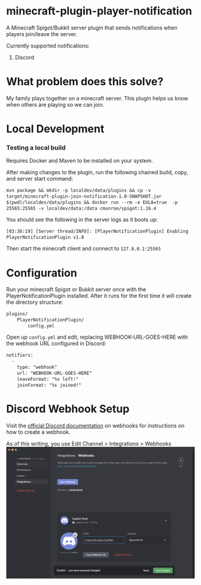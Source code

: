 # minecraft-plugin-player-notification
A Minecraft Spigot/Bukkit server plugin that sends notifications when players join/leave the server.

Currently supported notifications:
1. Discord

# What problem does this solve?
My family plays together on a minecraft server. This plugin helps us know when others are playing so we can join.

# Local Development

### Testing a local build
Requires Docker and Maven to be installed on your system.

After making changes to the plugin, run the following chained build, copy, and server start command:
```
mvn package && mkdir -p localdev/data/plugins && cp -v target/minecraft-plugin-join-notification-1.0-SNAPSHOT.jar $(pwd)/localdev/data/plugins && docker run --rm -e EULA=true  -p 25565:25565 -v localdev/data:/data cmunroe/spigot:1.16.4
```

You should see the following in the server logs as it boots up:

```
[03:36:19] [Server thread/INFO]: [PlayerNotificationPlugin] Enabling PlayerNotificationPlugin v1.0
```


Then start the minecraft client and connect to ``127.0.0.1:25565``


# Configuration
Run your minecraft Spigot or Bukkit server once with the PlayerNotificationPlugin installed. 
After it runs for the first time it will create the directory structure:

```
plugins/
    PlayerNotificationPlugin/
        config.yml
```

Open up ``config.yml`` and edit, replacing WEBHOOK-URL-GOES-HERE with the webhook URL configured in Discord:

```
notifiers:
  -
    type: "webhook"
    url: "WEBHOOK-URL-GOES-HERE"
    leaveFormat: "%s left!"
    joinFormat: "%s joined!"
```


# Discord Webhook Setup
Visit the [official Discord documentation](https://support.discord.com/hc/en-us/articles/228383668-Intro-to-Webhooks) on webhooks for instructions on how to create a webhook.

As of this writing, you use Edit Channel > Integrations > Webhooks
![](./docs/discord-webhook.png )